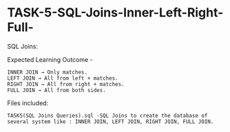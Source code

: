 # TASK-5-SQL-Joins-Inner-Left-Right-Full-

SQL Joins:

Expected Learning Outcome -

    INNER JOIN → Only matches.              
    LEFT JOIN → All from left + matches.               
    RIGHT JOIN → All from right + matches.               
    FULL JOIN → All from both sides.

Files included:

    TASK5(SQL Joins Queries).sql -SQL Joins to create the database of several system like : INNER JOIN, LEFT JOIN, RIGHT JOIN, FULL JOIN.
